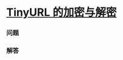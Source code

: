 # [TinyURL 的加密与解密](https://leetcode-cn.com/problems/encode-and-decode-tinyurl)

### 问题

### 解答

```

```

